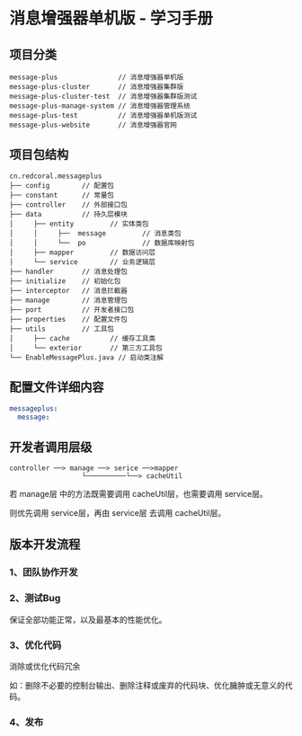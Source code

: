 # 消息增强器单机版 - 学习手册

## 项目分类

```
message-plus               // 消息增强器单机版
message-plus-cluster       // 消息增强器集群版
message-plus-cluster-test  // 消息增强器集群版测试
message-plus-manage-system // 消息增强器管理系统
message-plus-test          // 消息增强器单机版测试
message-plus-website       // 消息增强器官网
```

## 项目包结构

```
cn.redcoral.messageplus
├── config        // 配置包
├── constant      // 常量包
├── controller    // 外部接口包
├── data          // 持久层模块
│     ├── entity         // 实体类包
│     │     ├──  message         // 消息类包
│     │     └──  po              // 数据库映射包
│     ├── mapper         // 数据访问层
│     └── service        // 业务逻辑层
├── handler       // 消息处理包
├── initialize    // 初始化包
├── interceptor   // 消息拦截器
├── manage        // 消息管理包
├── port          // 开发者接口包
├── properties    // 配置文件包
├── utils         // 工具包
│     ├── cache          // 缓存工具类
│     └── exterior       // 第三方工具包
└── EnableMessagePlus.java // 启动类注解
```

## 配置文件详细内容

```yaml
messageplus:
  message:
```

## 开发者调用层级

```
controller ──> manage ──> serice ──>mapper
                  └──────────└──> cacheUtil
```

若 manage层 中的方法既需要调用 cacheUtil层，也需要调用 service层。

则优先调用 service层，再由 service层 去调用 cacheUtil层。

## 版本开发流程

### 1、团队协作开发

### 2、测试Bug

保证全部功能正常，以及最基本的性能优化。

### 3、优化代码

消除或优化代码冗余

如：删除不必要的控制台输出、删除注释或废弃的代码块、优化臃肿或无意义的代码。

### 4、发布
